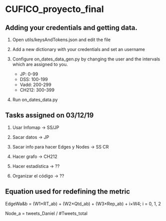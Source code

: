 # CUFICO_proyecto_final

## Adding your credentials and getting data.

1) Open utils/keysAndTokens.json and edit the file
2) Add a new dictionary with your credentials and set an username
3) Configure on_dates_data_gen.py by changing the user and the intervals which are assigned to you.
    - JP: 0-99
    - DSS: 100-199
    - Vadd: 200-299
    - CH212: 300-399
    
4) Run on_dates_data.py

## Tasks assigned on 03/12/19

1) Usar Infomap -> SS/JP
2) Sacar datos -> JP
3) Sacar info para hacer Edges y Nodes -> SS CR
4) Hacer grafo -> CH212
5) Hacer estadística -> ??

6) Organizar el código -> ??

## Equation used for redefining the metric

EdgeWa&b = (W1&#215;RT_ab) + (W2&#215;Qtd_ab) + (W3&#215;Rep_ab) + i&#215;W4; i = 0, 1, 2

Node_a = tweets_Daniel / #Tweets_total
